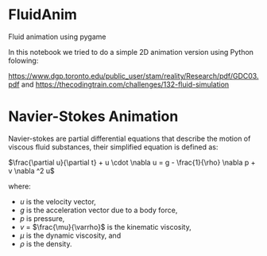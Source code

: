 # FluidAnim
Fluid animation using pygame

In this notebook we tried to do a simple 2D animation version using Python folowing:

https://www.dgp.toronto.edu/public_user/stam/reality/Research/pdf/GDC03.pdf
and 
https://thecodingtrain.com/challenges/132-fluid-simulation

# Navier-Stokes Animation

Navier-stokes are partial differential equations that describe the motion of viscous fluid substances, their simplified equation is defined as:

$\frac{\partial u}{\partial t} + u \cdot \nabla u = g - \frac{1}{\rho} \nabla p + v \nabla ^2 u$

where:

- $u$ is the velocity vector, 
- $g$ is the acceleration vector due to a body force, 
- $p$ is pressure, 
- $v$ = $\frac{\mu}{\varrho}$ is the kinematic viscosity, 
- $\mu$ is the dynamic viscosity, and 
- $\rho$ is the density.
